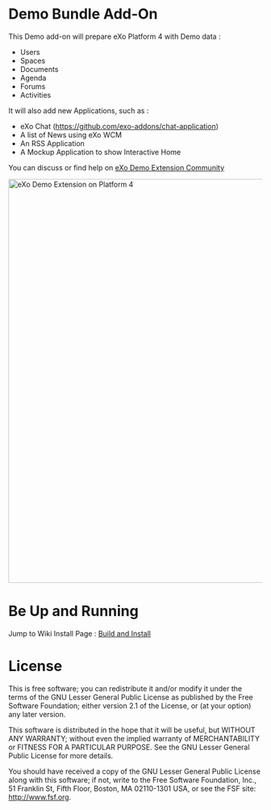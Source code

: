 Demo Bundle Add-On
============

This Demo add-on will prepare eXo Platform 4 with Demo data :
- Users
- Spaces
- Documents
- Agenda
- Forums
- Activities

It will also add new Applications, such as :
- eXo Chat (https://github.com/exo-addons/chat-application)
- A list of News using eXo WCM
- An RSS Application
- A Mockup Application to show Interactive Home

You can discuss or find help on [eXo Demo Extension Community](http://community.exoplatform.com/portal/g/:spaces:demo_extension/demo_extension)

<img src="https://raw.github.com/exo-addons/demo-extension/master/data/screenshots/demo-home.png" alt="eXo Demo Extension on Platform 4" width="800">

Be Up and Running
===============

Jump to Wiki Install Page : [Build and Install](https://github.com/exo-addons/demo-extension/wiki/Build-and-Install)


License
===============

This is free software; you can redistribute it and/or modify it
under the terms of the GNU Lesser General Public License as
published by the Free Software Foundation; either version 2.1 of
the License, or (at your option) any later version.

This software is distributed in the hope that it will be useful,
but WITHOUT ANY WARRANTY; without even the implied warranty of
MERCHANTABILITY or FITNESS FOR A PARTICULAR PURPOSE. See the GNU
Lesser General Public License for more details.

You should have received a copy of the GNU Lesser General Public
License along with this software; if not, write to the Free
Software Foundation, Inc., 51 Franklin St, Fifth Floor, Boston, MA
02110-1301 USA, or see the FSF site: http://www.fsf.org.

